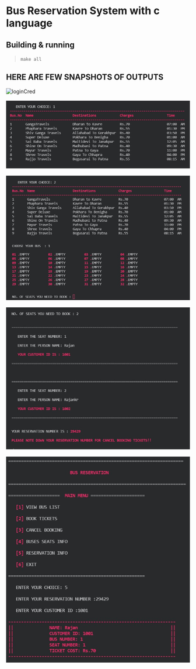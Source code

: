 # Bus Reservation System with c language

## Building & running
> `make all`  

## HERE ARE FEW SNAPSHOTS OF OUTPUTS

![loginCred](images/loginCred.jpg)
<br/>
<br/>
![BUSLISTS](images/buslists.jpg)
<br/>
<br/>
![BUS BOOKING](images/busbook1.jpg)
<br/>
<br/>
![BUS BOOKING](images/busbook2.jpg)
<br/>
<br/>
![image info](images/custID.jpg)
<br/>
<br/>